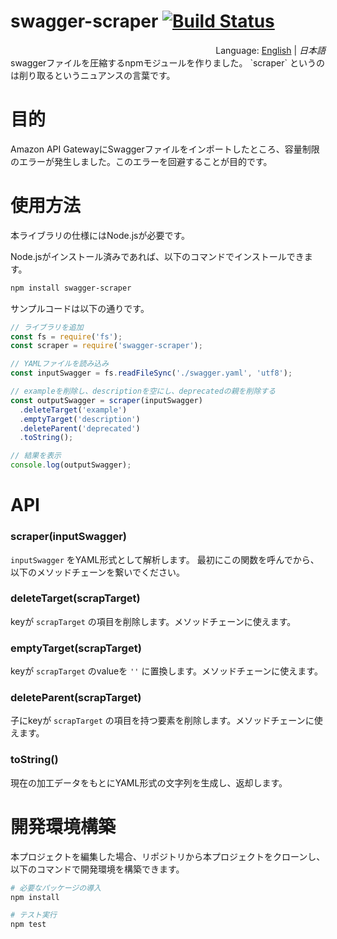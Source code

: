 # swagger-scraper [![Build Status](https://travis-ci.org/segurvita/swagger-scraper.svg?branch=master)](https://travis-ci.org/segurvita/swagger-scraper)
<div style="text-align:right">Language: <a href="README.md">English</a> | <i>日本語</i></div>
swaggerファイルを圧縮するnpmモジュールを作りました。 `scraper` というのは削り取るというニュアンスの言葉です。



# 目的

Amazon API GatewayにSwaggerファイルをインポートしたところ、容量制限のエラーが発生しました。このエラーを回避することが目的です。



# 使用方法

本ライブラリの仕様にはNode.jsが必要です。

Node.jsがインストール済みであれば、以下のコマンドでインストールできます。

```bash
npm install swagger-scraper
```

サンプルコードは以下の通りです。

```javascript
// ライブラリを追加
const fs = require('fs');
const scraper = require('swagger-scraper');

// YAMLファイルを読み込み
const inputSwagger = fs.readFileSync('./swagger.yaml', 'utf8');

// exampleを削除し、descriptionを空にし、deprecatedの親を削除する
const outputSwagger = scraper(inputSwagger)
  .deleteTarget('example')
  .emptyTarget('description')
  .deleteParent('deprecated')
  .toString();

// 結果を表示
console.log(outputSwagger);
```



# API

### scraper(inputSwagger)

`inputSwagger` をYAML形式として解析します。 最初にこの関数を呼んでから、以下のメソッドチェーンを繋いでください。

### deleteTarget(scrapTarget)

keyが `scrapTarget` の項目を削除します。メソッドチェーンに使えます。

### emptyTarget(scrapTarget)

keyが `scrapTarget` のvalueを `''` に置換します。メソッドチェーンに使えます。

### deleteParent(scrapTarget)

子にkeyが `scrapTarget` の項目を持つ要素を削除します。メソッドチェーンに使えます。

### toString()

現在の加工データをもとにYAML形式の文字列を生成し、返却します。



# 開発環境構築

本プロジェクトを編集した場合、リポジトリから本プロジェクトをクローンし、以下のコマンドで開発環境を構築できます。

```bash
# 必要なパッケージの導入
npm install

# テスト実行
npm test
```

